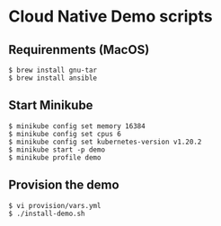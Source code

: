 # Cloud Native Demo scripts

## Requirenments  (MacOS)

    $ brew install gnu-tar
    $ brew install ansible

## Start Minikube

    $ minikube config set memory 16384
    $ minikube config set cpus 6
    $ minikube config set kubernetes-version v1.20.2
    $ minikube start -p demo
    $ minikube profile demo


## Provision the demo

    $ vi provision/vars.yml
    $ ./install-demo.sh